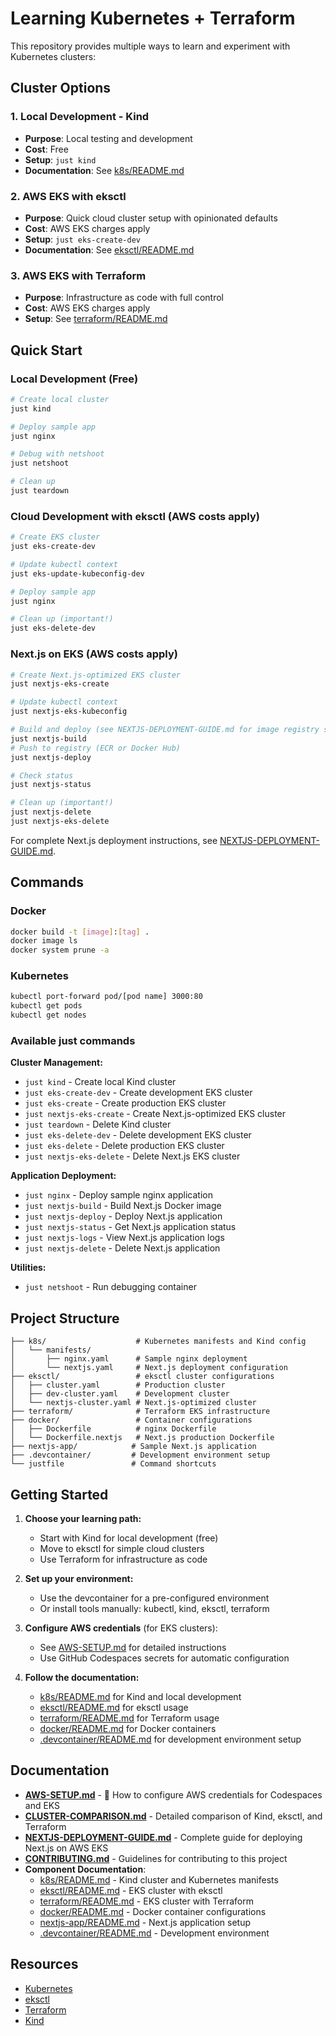 # Learning Kubernetes + Terraform

This repository provides multiple ways to learn and experiment with Kubernetes clusters:

## Cluster Options

### 1. Local Development - Kind
- **Purpose**: Local testing and development
- **Cost**: Free
- **Setup**: `just kind`
- **Documentation**: See [k8s/README.md](k8s/README.md)

### 2. AWS EKS with eksctl
- **Purpose**: Quick cloud cluster setup with opinionated defaults
- **Cost**: AWS EKS charges apply
- **Setup**: `just eks-create-dev`
- **Documentation**: See [eksctl/README.md](eksctl/README.md)

### 3. AWS EKS with Terraform
- **Purpose**: Infrastructure as code with full control
- **Cost**: AWS EKS charges apply  
- **Setup**: See [terraform/README.md](terraform/README.md)

## Quick Start

### Local Development (Free)
```bash
# Create local cluster
just kind

# Deploy sample app
just nginx

# Debug with netshoot
just netshoot

# Clean up
just teardown
```

### Cloud Development with eksctl (AWS costs apply)
```bash
# Create EKS cluster
just eks-create-dev

# Update kubectl context
just eks-update-kubeconfig-dev

# Deploy sample app
just nginx

# Clean up (important!)
just eks-delete-dev
```

### Next.js on EKS (AWS costs apply)
```bash
# Create Next.js-optimized EKS cluster
just nextjs-eks-create

# Update kubectl context
just nextjs-eks-kubeconfig

# Build and deploy (see NEXTJS-DEPLOYMENT-GUIDE.md for image registry setup)
just nextjs-build
# Push to registry (ECR or Docker Hub)
just nextjs-deploy

# Check status
just nextjs-status

# Clean up (important!)
just nextjs-delete
just nextjs-eks-delete
```

For complete Next.js deployment instructions, see [NEXTJS-DEPLOYMENT-GUIDE.md](NEXTJS-DEPLOYMENT-GUIDE.md).

## Commands

### Docker
```bash
docker build -t [image]:[tag] .
docker image ls
docker system prune -a
```

### Kubernetes
```bash
kubectl port-forward pod/[pod name] 3000:80
kubectl get pods
kubectl get nodes
```

### Available just commands

**Cluster Management:**
- `just kind` - Create local Kind cluster
- `just eks-create-dev` - Create development EKS cluster
- `just eks-create` - Create production EKS cluster
- `just nextjs-eks-create` - Create Next.js-optimized EKS cluster
- `just teardown` - Delete Kind cluster
- `just eks-delete-dev` - Delete development EKS cluster
- `just eks-delete` - Delete production EKS cluster
- `just nextjs-eks-delete` - Delete Next.js EKS cluster

**Application Deployment:**
- `just nginx` - Deploy sample nginx application
- `just nextjs-build` - Build Next.js Docker image
- `just nextjs-deploy` - Deploy Next.js application
- `just nextjs-status` - Get Next.js application status
- `just nextjs-logs` - View Next.js application logs
- `just nextjs-delete` - Delete Next.js application

**Utilities:**
- `just netshoot` - Run debugging container

## Project Structure

```
├── k8s/                    # Kubernetes manifests and Kind config
│   └── manifests/
│       ├── nginx.yaml      # Sample nginx deployment
│       └── nextjs.yaml     # Next.js deployment configuration
├── eksctl/                 # eksctl cluster configurations
│   ├── cluster.yaml        # Production cluster
│   ├── dev-cluster.yaml    # Development cluster
│   └── nextjs-cluster.yaml # Next.js-optimized cluster
├── terraform/              # Terraform EKS infrastructure
├── docker/                 # Container configurations
│   ├── Dockerfile          # nginx Dockerfile
│   └── Dockerfile.nextjs   # Next.js production Dockerfile
├── nextjs-app/            # Sample Next.js application
├── .devcontainer/         # Development environment setup
└── justfile               # Command shortcuts
```

## Getting Started

1. **Choose your learning path:**
   - Start with Kind for local development (free)
   - Move to eksctl for simple cloud clusters
   - Use Terraform for infrastructure as code

2. **Set up your environment:**
   - Use the devcontainer for a pre-configured environment
   - Or install tools manually: kubectl, kind, eksctl, terraform

3. **Configure AWS credentials** (for EKS clusters):
   - See [AWS-SETUP.md](AWS-SETUP.md) for detailed instructions
   - Use GitHub Codespaces secrets for automatic configuration

4. **Follow the documentation:**
   - [k8s/README.md](k8s/README.md) for Kind and local development
   - [eksctl/README.md](eksctl/README.md) for eksctl usage
   - [terraform/README.md](terraform/README.md) for Terraform usage
   - [docker/README.md](docker/README.md) for Docker containers
   - [.devcontainer/README.md](.devcontainer/README.md) for development environment setup

## Documentation

- **[AWS-SETUP.md](AWS-SETUP.md)** - 🔐 How to configure AWS credentials for Codespaces and EKS
- **[CLUSTER-COMPARISON.md](CLUSTER-COMPARISON.md)** - Detailed comparison of Kind, eksctl, and Terraform
- **[NEXTJS-DEPLOYMENT-GUIDE.md](NEXTJS-DEPLOYMENT-GUIDE.md)** - Complete guide for deploying Next.js on AWS EKS
- **[CONTRIBUTING.md](CONTRIBUTING.md)** - Guidelines for contributing to this project
- **Component Documentation**:
  - [k8s/README.md](k8s/README.md) - Kind cluster and Kubernetes manifests
  - [eksctl/README.md](eksctl/README.md) - EKS cluster with eksctl
  - [terraform/README.md](terraform/README.md) - EKS cluster with Terraform
  - [docker/README.md](docker/README.md) - Docker container configurations
  - [nextjs-app/README.md](nextjs-app/README.md) - Next.js application setup
  - [.devcontainer/README.md](.devcontainer/README.md) - Development environment

## Resources

- [Kubernetes](https://kubernetes.io)
- [eksctl](https://eksctl.io/)
- [Terraform](https://www.terraform.io/)
- [Kind](https://kind.sigs.k8s.io/)